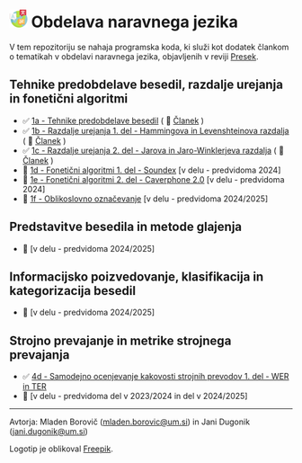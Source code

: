 # <img src="https://github.com/procesiranje-naravnega-jezika/example-code/blob/main/logo.png?raw=true" width="32" /> Obdelava naravnega jezika

V tem repozitoriju se nahaja programska koda, ki služi kot dodatek člankom o tematikah v obdelavi naravnega jezika, objavljenih v reviji [Presek](http://www.presek.si/).

## Tehnike predobdelave besedil, razdalje urejanja in fonetični algoritmi
* :white_check_mark: [1a - Tehnike predobdelave besedil](1a%20-%20Tehnike%20predobdelave%20besedil) ( :memo: [Članek](https://www.dlib.si/details/URN:NBN:SI:DOC-SY9GPFUY/) )
* :white_check_mark: [1b - Razdalje urejanja 1. del - Hammingova in Levenshteinova razdalja](1b%20-%20Razdalje%20urejanja%201.%20del%20-%20Hammingova%20in%20Levenshteinova%20razdalja) ( :memo: [Članek](https://www.dlib.si/details/URN:NBN:SI:DOC-M7U6NM6G) )
* :white_check_mark: [1c - Razdalje urejanja 2. del - Jarova in Jaro-Winklerjeva razdalja](1c%20-%20Razdalje%20urejanja%202.%20del%20-%20Jarova%20in%20Jaro-Winklerjeva%20razdalja) ( :memo: [Članek](https://www.dlib.si/details/URN:NBN:SI:DOC-895JK7OO) )
* :construction: [1d - Fonetični algoritmi 1. del - Soundex]() [v delu - predvidoma 2024]
* :construction: [1e - Fonetični algoritmi 2. del - Caverphone 2.0]() [v delu - predvidoma 2024]
* :construction: [1f - Oblikoslovno označevanje]() [v delu - predvidoma 2024/2025]

## Predstavitve besedila in metode glajenja
* :construction: [v delu - predvidoma 2024/2025]

## Informacijsko poizvedovanje, klasifikacija in kategorizacija besedil
* :construction: [v delu - predvidoma 2024/2025]

## Strojno prevajanje in metrike strojnega prevajanja
* :white_check_mark: [4d - Samodejno ocenjevanje kakovosti strojnih prevodov 1. del - WER in TER](4d%20-%20Metrike%201.%20del%20-%20WER%20in%20TER)
* :construction: [v delu - predvidoma del v 2023/2024 in del v 2024/2025]

---
Avtorja: Mladen Borovič (mladen.borovic@um.si) in Jani Dugonik (jani.dugonik@um.si)

Logotip je oblikoval <a href="https://www.freepik.com/icon/languages_3898150#fromView=keyword&term=Language&page=1&position=5&uuid=48e076c0-186e-41e1-9807-5e21b8593d12">Freepik</a>.

